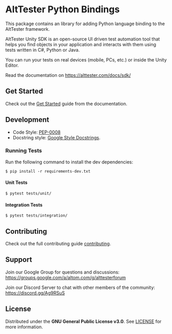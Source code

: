 # AltTester Python Bindings

This package contains an library for adding Python language binding to the AltTester framework.

AltTester Unity SDK is an open-source UI driven test automation tool that helps you find objects in your application and interacts with them using tests written in C#, Python or Java.

You can run your tests on real devices (mobile, PCs, etc.) or inside the Unity Editor.

Read the documentation on https://alttester.com/docs/sdk/

## Get Started

Check out the [Get Started](https://alttester.com/docs/sdk/pages/get-started.html) guide from the documentation.

## Development

* Code Style: [PEP-0008](https://www.python.org/dev/peps/pep-0008/)
* Docstring style: [Google Style Docstrings](https://sphinxcontrib-napoleon.readthedocs.io/en/latest/example_google.html).

### Running Tests

Run the following command to install the dev dependencies:

```
$ pip install -r requirements-dev.txt
```

#### Unit Tests

```
$ pytest tests/unit/
```

#### Integration Tests

```
$ pytest tests/integration/
```

## Contributing

Check out the full contributing guide [contributing](https://alttester.com/docs/sdk/pages/contributing.html).

## Support

Join our Google Group for questions and discussions: https://groups.google.com/a/altom.com/g/alttesterforum

Join our Discord Server to chat with other members of the community: https://discord.gg/Ag9RSuS

## License

Distributed under the **GNU General Public License v3.0**. See [LICENSE](https://github.com/alttester/AltTester-Unity-SDK/blob/master/LICENSE) for more information.
